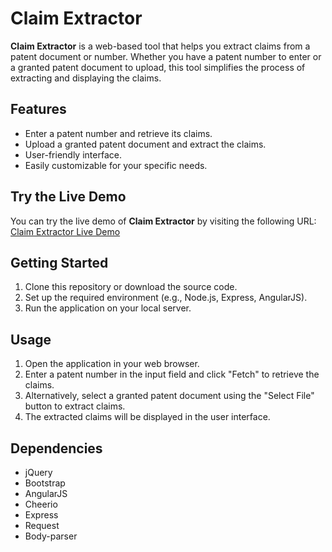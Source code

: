 # Claim Extractor

**Claim Extractor** is a web-based tool that helps you extract claims from a patent document or number. Whether you have a patent number to enter or a granted patent document to upload, this tool simplifies the process of extracting and displaying the claims.

## Features

- Enter a patent number and retrieve its claims.
- Upload a granted patent document and extract the claims.
- User-friendly interface.
- Easily customizable for your specific needs.

## Try the Live Demo

You can try the live demo of **Claim Extractor** by visiting the following URL: [Claim Extractor Live Demo](https://claim-extractor.onrender.com)

## Getting Started

1. Clone this repository or download the source code.
2. Set up the required environment (e.g., Node.js, Express, AngularJS).
3. Run the application on your local server.

## Usage

1. Open the application in your web browser.
2. Enter a patent number in the input field and click "Fetch" to retrieve the claims.
3. Alternatively, select a granted patent document using the "Select File" button to extract claims.
4. The extracted claims will be displayed in the user interface.

## Dependencies

- jQuery
- Bootstrap
- AngularJS
- Cheerio
- Express
- Request
- Body-parser
